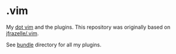 # .vim

My [dot vim](https://github.com/scanf/.vim/blob/master/.vimrc) and the plugins.
This repository was originally based on [jfrazelle/.vim](https://github.com/jfrazelle/.vim.git).

See [bundle](https://github.com/scanf/.vim/tree/master/bundle) directory for all my plugins.
